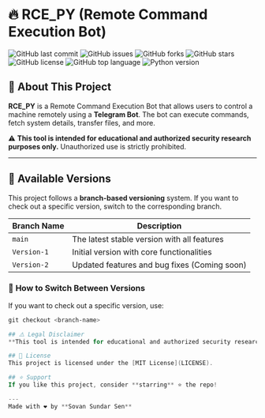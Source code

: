 # 🔥 RCE_PY (Remote Command Execution Bot)

![GitHub last commit](https://img.shields.io/github/last-commit/svn23/python_rce)
![GitHub issues](https://img.shields.io/github/issues/svn23/python_rce)
![GitHub forks](https://img.shields.io/github/forks/svn23/python_rce?style=social)
![GitHub stars](https://img.shields.io/github/stars/svn23/python_rce?style=social)
![GitHub license](https://img.shields.io/github/license/svn23/python_rce)
![GitHub top language](https://img.shields.io/github/languages/top/svn23/python_rce)
![Python version](https://img.shields.io/badge/Python-3.x-blue.svg)


## 🚀 About This Project

**RCE_PY** is a Remote Command Execution Bot that allows users to control a machine remotely using a **Telegram Bot**. The bot can execute commands, fetch system details, transfer files, and more.

⚠️ **This tool is intended for educational and authorized security research purposes only.** Unauthorized use is strictly prohibited.

---

## 🔄 Available Versions

This project follows a **branch-based versioning** system. If you want to check out a specific version, switch to the corresponding branch.

| Branch Name | Description |
|------------|------------|
| `main` | The latest stable version with all features |
| `Version-1` | Initial version with core functionalities |
| `Version-2` | Updated features and bug fixes (Coming soon) |

### 📌 **How to Switch Between Versions**
If you want to check out a specific version, use:

```powershell
git checkout <branch-name>

## ⚠️ Legal Disclaimer
**This tool is intended for educational and authorized security research purposes only.** Unauthorized use of this tool on any system without permission is illegal and may result in severe consequences. Use responsibly!

## 📜 License
This project is licensed under the [MIT License](LICENSE).

## ⭐ Support
If you like this project, consider **starring** ⭐ the repo!

---
Made with ❤️ by **Sovan Sundar Sen**
